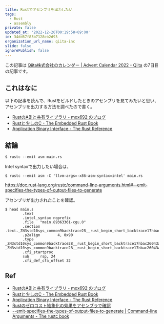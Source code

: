 ```yaml
---
title: Rustでアセンブリを出力したい
tags:
  - Rust
  - assembly
private: false
updated_at: '2022-12-20T00:19:58+09:00'
id: 34dd67f83b7128eb2d93
organization_url_name: qiita-inc
slide: false
ignorePublish: false
---
```

この記事は [Qiita株式会社のカレンダー | Advent Calendar 2022 - Qiita](https://qiita.com/advent-calendar/2022/qiita-inc) の7日目の記事です。

## これはなに

以下の記事を読んで、Rustをビルドしたときのアセンブリを見てみたいと思い、アセンブリを出力する方法を調べたので書く。

- [RustのABIと共有ライブラリ - mox692 のブログ](https://mox692.hatenablog.com/entry/2021/12/05/212023)
- [Rustと少しのC - The Embedded Rust Book](https://tomoyuki-nakabayashi.github.io/book/interoperability/c-with-rust.html)
- [Application Binary Interface - The Rust Reference](https://doc.rust-lang.org/reference/abi.html)

## 結論

```console
$ rustc --emit asm main.rs
```

Intel syntaxで出力したい場合は、

```console
$ rustc --emit asm -C 'llvm-args=-x86-asm-syntax=intel' main.rs
```

https://doc.rust-lang.org/rustc/command-line-arguments.html#--emit-specifies-the-types-of-output-files-to-generate

アセンブリが出力されたことを確認。

```console
$ head main.s
        .text
        .intel_syntax noprefix
        .file   "main.89363361-cgu.0"
        .section        .text._ZN3std10sys_common9backtrace28__rust_begin_short_backtrace17hbac26043a2d15d39E,"ax",@progbits
        .p2align        4, 0x90
        .type   _ZN3std10sys_common9backtrace28__rust_begin_short_backtrace17hbac26043a2d15d39E,@function
_ZN3std10sys_common9backtrace28__rust_begin_short_backtrace17hbac26043a2d15d39E:
        .cfi_startproc
        sub     rsp, 24
        .cfi_def_cfa_offset 32
```

## Ref

- [RustのABIと共有ライブラリ - mox692 のブログ](https://mox692.hatenablog.com/entry/2021/12/05/212023)
- [Rustと少しのC - The Embedded Rust Book](https://tomoyuki-nakabayashi.github.io/book/interoperability/c-with-rust.html)
- [Application Binary Interface - The Rust Reference](https://doc.rust-lang.org/reference/abi.html)
- [Rustのゼロコスト抽象化の効果をアセンブラで確認](https://blog.rust-jp.rs/tatsuya6502/posts/2019-12-zero-cost-abstraction/)
- [--emit-specifies-the-types-of-output-files-to-generate | Command-line Arguments - The rustc book](https://doc.rust-lang.org/rustc/command-line-arguments.html#--emit-specifies-the-types-of-output-files-to-generate)
